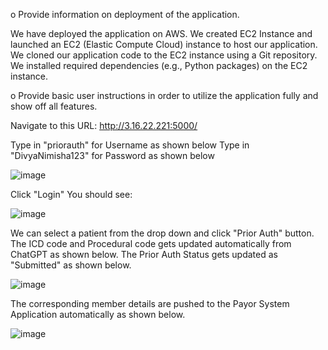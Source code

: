 o	Provide information on deployment of the application.

We have deployed the application on AWS. We created EC2 Instance and launched an EC2 (Elastic Compute Cloud) instance to host our application. We cloned our application code to the EC2 instance using a Git repository. We installed required dependencies (e.g., Python packages) on the EC2 instance.

o	Provide basic user instructions in order to utilize the application fully and show off all features.

Navigate to this URL: http://3.16.22.221:5000/

Type in "priorauth" for Username as shown below
Type in "DivyaNimisha123" for Password as shown below

![image](https://github.com/nimikuma1/EMR-App/assets/166041511/d740bd6d-5a85-4084-b059-eee613833206)

Click "Login"
You should see:

![image](https://github.com/nimikuma1/EMR-App/assets/166041511/284e1395-7d95-4701-a96f-235956b21149)

We can select a patient from the drop down and click "Prior Auth" button.
The ICD code and Procedural code gets updated automatically from ChatGPT as shown below.
The Prior Auth Status gets updated as "Submitted" as shown below.

![image](https://github.com/nimikuma1/EMR-App/assets/166041511/66079a16-800e-4db2-a69d-e7bc627c12cd)

The corresponding member details are pushed to the Payor System Application automatically as shown below.

![image](https://github.com/nimikuma1/EMR-App/assets/166041511/0fc2ea18-3262-49d8-8e3f-a04e44735b5e)
